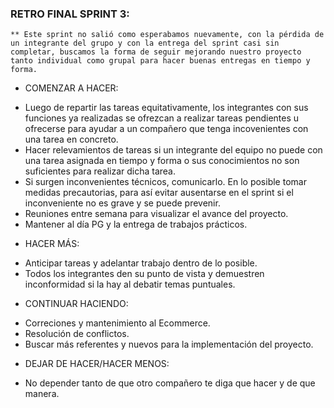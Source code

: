 ### RETRO FINAL SPRINT 3:

    ** Este sprint no salió como esperabamos nuevamente, con la pérdida de un integrante del grupo y con la entrega del sprint casi sin completar, buscamos la forma de seguir mejorando nuestro proyecto tanto individual como grupal para hacer buenas entregas en tiempo y forma.

  * COMENZAR A HACER:

  - Luego de repartir las tareas equitativamente, los integrantes con sus funciones ya realizadas se ofrezcan a realizar tareas pendientes u ofrecerse para ayudar a un compañero que tenga incovenientes con una tarea en concreto.
  - Hacer relevamientos de tareas si un integrante del equipo no puede con una tarea asignada en tiempo y forma o sus conocimientos no son suficientes para realizar dicha tarea.
  - Si surgen inconvenientes técnicos, comunicarlo. En lo posible tomar medidas precautorias, para así evitar ausentarse en el sprint si el inconveniente no es grave y se puede prevenir.
  - Reuniones entre semana para visualizar el avance del proyecto.
  - Mantener al día PG y la entrega de trabajos prácticos.

  * HACER MÁS:

  - Anticipar tareas y adelantar trabajo dentro de lo posible. 
  - Todos los integrantes den su punto de vista y demuestren inconformidad si la hay al debatir temas puntuales.

  * CONTINUAR HACIENDO: 

  - Correciones y mantenimiento al Ecommerce.
  - Resolución de conflictos.
  - Buscar más referentes y nuevos para la implementación del proyecto.

  * DEJAR DE HACER/HACER MENOS:

  - No depender tanto de que otro compañero te diga que hacer y de que manera.